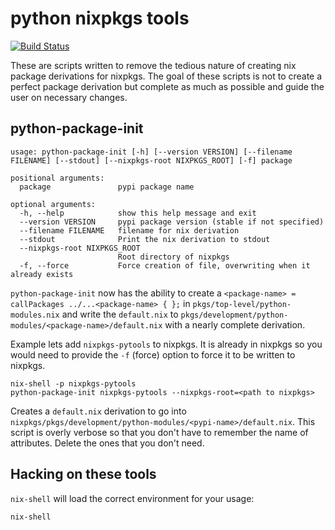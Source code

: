 # python nixpkgs tools

[![Build Status](https://travis-ci.org/nix-community/nixpkgs-pytools.svg?branch=master)](https://travis-ci.org/nix-community/nixpkgs-pytools)

These are scripts written to remove the tedious nature of creating nix
package derivations for nixpkgs. The goal of these scripts is not to
create a perfect package derivation but complete as much as possible
and guide the user on necessary changes.

## python-package-init

```
usage: python-package-init [-h] [--version VERSION] [--filename FILENAME] [--stdout] [--nixpkgs-root NIXPKGS_ROOT] [-f] package

positional arguments:
  package               pypi package name

optional arguments:
  -h, --help            show this help message and exit
  --version VERSION     pypi package version (stable if not specified)
  --filename FILENAME   filename for nix derivation
  --stdout              Print the nix derivation to stdout
  --nixpkgs-root NIXPKGS_ROOT
                        Root directory of nixpkgs
  -f, --force           Force creation of file, overwriting when it already exists
```

`python-package-init` now has the ability to create a `<package-name>
= callPackages ../...<package-name> { };` in
`pkgs/top-level/python-modules.nix` and write the `default.nix` to
`pkgs/development/python-modules/<package-name>/default.nix` with a
nearly complete derivation.

Example lets add `nixpkgs-pytools` to nixpkgs. It is already in
nixpkgs so you would need to provide the `-f` (force) option to force
it to be written to nixpkgs.

```shell
nix-shell -p nixpkgs-pytools
python-package-init nixpkgs-pytools --nixpkgs-root=<path to nixpkgs>
```

Creates a `default.nix` derivation to go into
`nixpkgs/pkgs/development/python-modules/<pypi-name>/default.nix`. This
script is overly verbose so that you don't have to remember the name
of attributes. Delete the ones that you don't need.


## Hacking on these tools

`nix-shell` will load the correct environment for your usage:

```
nix-shell
```
